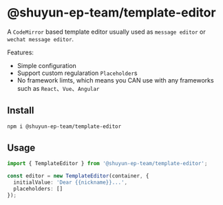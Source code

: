 # @shuyun-ep-team/template-editor
A `CodeMirror` based template editor usually used as `message editor` or `wechat message editor`.

Features:

+ Simple configuration
+ Support custom regularation `Placeholder`s
+ No framework limts, which means you CAN use with any frameworks such as `React`、`Vue`、`Angular`

## Install
```bash
npm i @shuyun-ep-team/template-editor
```

## Usage
```typescript
import { TemplateEditor } from '@shuyun-ep-team/template-editor';

const editor = new TemplateEditor(container, {
  initialValue: 'Dear {{nickname}}...',
  placeholders: []
});
```
